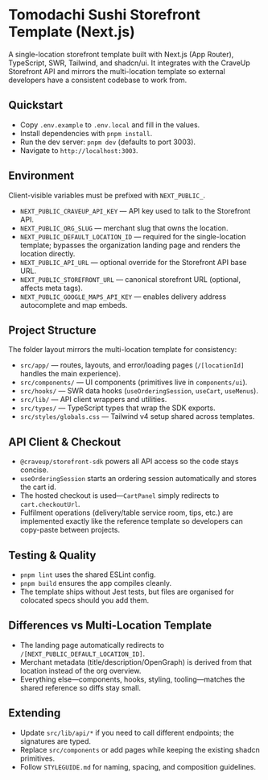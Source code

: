 Tomodachi Sushi Storefront Template (Next.js)
===========================================

A single-location storefront template built with Next.js (App Router), TypeScript, SWR, Tailwind, and shadcn/ui. It integrates with the CraveUp Storefront API and mirrors the multi-location template so external developers have a consistent codebase to work from.

Quickstart
----------
- Copy `.env.example` to `.env.local` and fill in the values.
- Install dependencies with `pnpm install`.
- Run the dev server: `pnpm dev` (defaults to port 3003).
- Navigate to `http://localhost:3003`.

Environment
-----------
Client-visible variables must be prefixed with `NEXT_PUBLIC_`.
- `NEXT_PUBLIC_CRAVEUP_API_KEY` — API key used to talk to the Storefront API.
- `NEXT_PUBLIC_ORG_SLUG` — merchant slug that owns the location.
- `NEXT_PUBLIC_DEFAULT_LOCATION_ID` — required for the single-location template; bypasses the organization landing page and renders the location directly.
- `NEXT_PUBLIC_API_URL` — optional override for the Storefront API base URL.
- `NEXT_PUBLIC_STOREFRONT_URL` — canonical storefront URL (optional, affects meta tags).
- `NEXT_PUBLIC_GOOGLE_MAPS_API_KEY` — enables delivery address autocomplete and map embeds.

Project Structure
-----------------
The folder layout mirrors the multi-location template for consistency:
- `src/app/` — routes, layouts, and error/loading pages (`/[locationId]` handles the main experience).
- `src/components/` — UI components (primitives live in `components/ui`).
- `src/hooks/` — SWR data hooks (`useOrderingSession`, `useCart`, `useMenus`).
- `src/lib/` — API client wrappers and utilities.
- `src/types/` — TypeScript types that wrap the SDK exports.
- `src/styles/globals.css` — Tailwind v4 setup shared across templates.

API Client & Checkout
---------------------
- `@craveup/storefront-sdk` powers all API access so the code stays concise.
- `useOrderingSession` starts an ordering session automatically and stores the cart id.
- The hosted checkout is used—`CartPanel` simply redirects to `cart.checkoutUrl`.
- Fulfilment operations (delivery/table service room, tips, etc.) are implemented exactly like the reference template so developers can copy-paste between projects.

Testing & Quality
-----------------
- `pnpm lint` uses the shared ESLint config.
- `pnpm build` ensures the app compiles cleanly.
- The template ships without Jest tests, but files are organised for colocated specs should you add them.

Differences vs Multi-Location Template
--------------------------------------
- The landing page automatically redirects to `/[NEXT_PUBLIC_DEFAULT_LOCATION_ID]`.
- Merchant metadata (title/description/OpenGraph) is derived from that location instead of the org overview.
- Everything else—components, hooks, styling, tooling—matches the shared reference so diffs stay small.

Extending
---------
- Update `src/lib/api/*` if you need to call different endpoints; the signatures are typed.
- Replace `src/components` or add pages while keeping the existing shadcn primitives.
- Follow `STYLEGUIDE.md` for naming, spacing, and composition guidelines.

